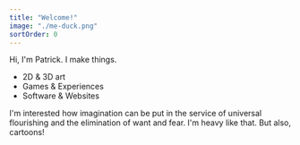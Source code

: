 ```yaml
---
title: "Welcome!"
image: "./me-duck.png"
sortOrder: 0
---
```


Hi, I'm Patrick. I make things.

- 2D & 3D art
- Games & Experiences
- Software & Websites

I'm interested how imagination can be put in the service of universal flourishing and the elimination of want and fear. I'm heavy like that. But also, cartoons!


